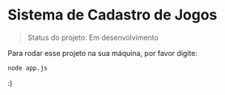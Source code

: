 <h1> Sistema de Cadastro de Jogos</h1>

> Status do projeto: Em desenvolvimento

Para rodar esse projeto na sua máquina, por favor digite:

```
node app.js
```

:)
